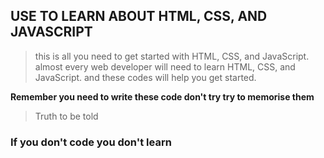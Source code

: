 ## USE TO LEARN ABOUT HTML, CSS, AND JAVASCRIPT

> this is all you need to get started with HTML, CSS, and JavaScript. almost every web developer will need to learn HTML, CSS, and JavaScript. and these codes will help you get started.

**Remember you need to write these code don't try try to memorise them**

> Truth to be told

### If you don't code you don't learn 
